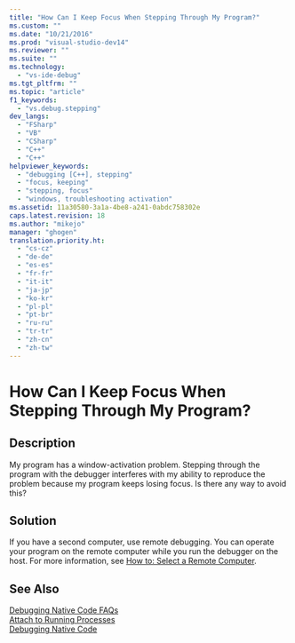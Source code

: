 ```yaml
---
title: "How Can I Keep Focus When Stepping Through My Program?"
ms.custom: ""
ms.date: "10/21/2016"
ms.prod: "visual-studio-dev14"
ms.reviewer: ""
ms.suite: ""
ms.technology: 
  - "vs-ide-debug"
ms.tgt_pltfrm: ""
ms.topic: "article"
f1_keywords: 
  - "vs.debug.stepping"
dev_langs: 
  - "FSharp"
  - "VB"
  - "CSharp"
  - "C++"
  - "C++"
helpviewer_keywords: 
  - "debugging [C++], stepping"
  - "focus, keeping"
  - "stepping, focus"
  - "windows, troubleshooting activation"
ms.assetid: 11a30580-3a1a-4be8-a241-0abdc758302e
caps.latest.revision: 18
ms.author: "mikejo"
manager: "ghogen"
translation.priority.ht: 
  - "cs-cz"
  - "de-de"
  - "es-es"
  - "fr-fr"
  - "it-it"
  - "ja-jp"
  - "ko-kr"
  - "pl-pl"
  - "pt-br"
  - "ru-ru"
  - "tr-tr"
  - "zh-cn"
  - "zh-tw"
---
```

# How Can I Keep Focus When Stepping Through My Program?
## Description  
 My program has a window-activation problem. Stepping through the program with the debugger interferes with my ability to reproduce the problem because my program keeps losing focus. Is there any way to avoid this?  
  
## Solution  
 If you have a second computer, use remote debugging. You can operate your program on the remote computer while you run the debugger on the host. For more information, see [How to: Select a Remote Computer](http://msdn.microsoft.com/en-us/4332ba8e-2f0b-4f62-b96a-e762b9f3c3ba).  
  
## See Also  
 [Debugging Native Code FAQs](../debugger/debugging-native-code-faqs.md)   
 [Attach to Running Processes](../debugger/attach-to-running-processes-with-the-visual-studio-debugger.md)   
 [Debugging Native Code](../debugger/debugging-native-code.md)